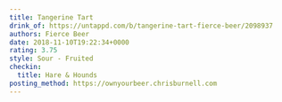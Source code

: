 ```yaml
---
title: Tangerine Tart
drink_of: https://untappd.com/b/tangerine-tart-fierce-beer/2098937
authors: Fierce Beer
date: 2018-11-10T19:22:34+0000
rating: 3.75
style: Sour - Fruited
checkin:
  title: Hare & Hounds
posting_method: https://ownyourbeer.chrisburnell.com
---
```

